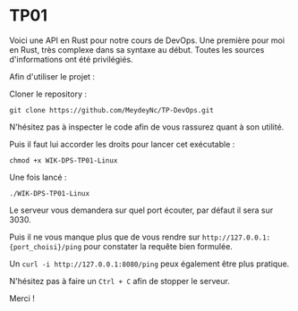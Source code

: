 # TP01

Voici une API en Rust pour notre cours de DevOps. 
Une première pour moi en Rust, très complexe dans sa syntaxe au début. 
Toutes les sources d'informations ont été privilégiés.

Afin d'utiliser le projet : 

Cloner le repository : 

```
git clone https://github.com/MeydeyNc/TP-DevOps.git
```

N'hésitez pas à inspecter le code afin de vous rassurez quant à son utilité. 

Puis il faut lui accorder les droits pour lancer cet exécutable : 

```
chmod +x WIK-DPS-TP01-Linux
```

Une fois lancé : 
```
./WIK-DPS-TP01-Linux
```

Le serveur vous demandera sur quel port écouter, par défaut il sera sur 3030. 

Puis il ne vous manque plus que de vous rendre sur 
```http://127.0.0.1:{port_choisi}/ping``` pour constater la requête bien formulée. 

Un ```curl -i http://127.0.0.1:8080/ping``` peux également être plus pratique. 

N'hésitez pas à faire un ```Ctrl + C``` afin de stopper le serveur. 

Merci ! 
